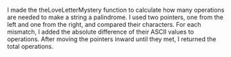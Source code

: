 I made the theLoveLetterMystery function to calculate how many operations are needed to make a string a palindrome. I used two pointers, one from the left and one from the right, and compared their characters. For each mismatch, I added the absolute difference of their ASCII values to operations. After moving the pointers inward until they met, I returned the total operations.